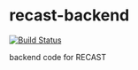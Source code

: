 # recast-backend
[![Build Status](https://travis-ci.org/recast-hep/recast-backend.svg?branch=master)](https://travis-ci.org/recast-hep/recast-backend)


backend code for RECAST
